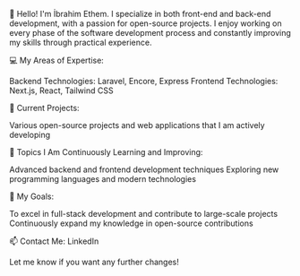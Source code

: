 
👋 Hello! I'm İbrahim Ethem. I specialize in both front-end and back-end development, with a passion for open-source projects. I enjoy working on every phase of the software development process and constantly improving my skills through practical experience.

💻 My Areas of Expertise:

Backend Technologies: Laravel, Encore, Express
Frontend Technologies: Next.js, React, Tailwind CSS


🔭 Current Projects:

Various open-source projects and web applications that I am actively developing


🌱 Topics I Am Continuously Learning and Improving:

Advanced backend and frontend development techniques
Exploring new programming languages and modern technologies


🎯 My Goals:

To excel in full-stack development and contribute to large-scale projects
Continuously expand my knowledge in open-source contributions


📫 Contact Me: LinkedIn

Let me know if you want any further changes!
